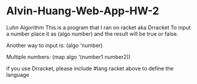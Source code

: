 # Alvin-Huang-Web-App-HW-2
Luhn Algorithm
This is a program that I ran on racket aka Drracket
To input a number place it as (algo number) and the result will be true or false.

Another way to input is:
(algo 'number)

Multiple numbers:
(map algo '(number1 number2))

if you use Drracket, please include 
#lang racket
above to define the language
